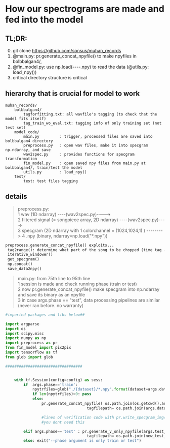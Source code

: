 How our spectrograms are made and fed into the model
=========================================================  


## TL;DR:    
0. git clone https://github.com/sonsus/muhan_records
1. @main.py: pr.generate_concat_npyfile() to make npyfiles in bolbbalgan4/, 
2. @fin_model.py: use np.load(----.npy) to read the data (@utils.py: load_npy())
3. critical directory structure is critical



## hierarchy that is crucial for model to work    
```
muhan_records/
    bolbbalgan4/
        tagforfitting.txt: all wavfile's tagging (to check that the model fits itself)  
        tag_train_wo_eval.txt: tagging info of only training set (not test set)
    model_code/
        main.py         : trigger, processed files are saved into bolbbalgan4 directory 
        preprocess.py   : open wav files, make it into specgram np.ndarray, and save  
        wav2spec.py     : provides functions for specgram transformation
        fin_model.py    : open saved npy files from main.py at bolbbalgan4/, train/test the model
        utils.py        : load_npy()
    test/
        test: test files tagging

```


## details    

> preprocess.py:    
1 wav (1D ndarray) ----(wav2spec.py)---->   
2 filtered signal (= songpiece array, 2D ndarray) ----(wav2spec.py)---->    
3 specgram (2D ndarray with 1 colorchannel = (1024,1024,1) ) -------->
4 .npy (binary, ndarray=np.load("\*.npy"))
```python
preprocess.generate_concat_npyfile() exploits...   
 tag2range(): determine what part of the song to be chopped (time tag --> np.ndarray slicing)    
 iterative_windower()    
 get_specgram()    
 np.concat()    
 save_data2npy()   
```

   

> main.py: from 75th line to 95th line      
1 session is made and check running phase (train or test)   
2 now pr.generate_concat_npyfile() make specgram into np.ndarray and save its binary as an npyfile     
3 in case args.phase == "test", data processing pipelines are similar (never ran before. no warranty)    


```python
#imported packages and libs below##

import argparse
import os
import scipy.misc
import numpy as np
import preprocess as pr
from fin_model import pix2pix
import tensorflow as tf
from glob import glob

##################################


    with tf.Session(config=config) as sess:
        if  args.phase=='train': 
            npytrfiles=glob("./{dataset}/*.npy".format(dataset=args.dataset_name))
            if len(npytrfiles)>0: pass
            else: 
                pr.generate_concat_npyfile( os.path.join(os.getcwd(),args.dataset_name), 
                                    tagfilepath= os.path.join(args.dataset_name,args.train_tagfile_name) ) # ./dataset_name is the dir name for the dataset 

                #lines of verification code with pr.write_specgram_img() function comes here 
                #you dont need this

        elif args.phase=='test' : pr.generate_v_only_npyfile(args.test_dir, 
                                    tagfilepath= os.path.join(new_test_dir,args.test_tagfile_name) )
        else: exit("--phase argument is only train or test")

```

